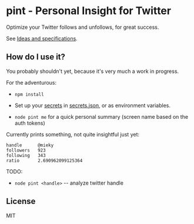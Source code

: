 # pint - Personal Insight for Twitter

Optimize your Twitter follows and unfollows, for great success.

See [Ideas and specifications](SPECS.md).

## How do I use it?

You probably shouldn't yet, because it's very much a work in progress.

For the adventurous:

- `npm install`
- Set up your [secrets](https://dev.twitter.com/oauth/tools/signature-generator/) in [secrets.json](secrets.example.json), or as environment variables.

- `node pint me` for a quick personal summary (screen name based on the auth tokens)

Currently prints something, not quite insightful just yet:

```
handle      @mieky
followers   923
following   343
ratio       2.690962099125364
```

TODO:

- `node pint <handle>` -- analyze twitter handle

## License

MIT
